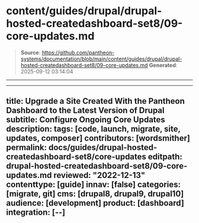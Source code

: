 # content/guides/drupal/drupal-hosted-createdashboard-set8/09-core-updates.md

> **Source**: https://github.com/pantheon-systems/documentation/blob/main/content/guides/drupal/drupal-hosted-createdashboard-set8/09-core-updates.md
> **Generated**: 2025-09-12 03:14:04

---

---
title: Upgrade a Site Created With the Pantheon Dashboard to the Latest Version of Drupal
subtitle: Configure Ongoing Core Updates
description: 
tags: [code, launch, migrate, site, updates, composer]
contributors: [wordsmither]
permalink: docs/guides/drupal-hosted-createdashboard-set8/core-updates
editpath: drupal-hosted-createdashboard-set8/09-core-updates.md
reviewed: "2022-12-13"
contenttype: [guide]
innav: [false]
categories: [migrate, git]
cms: [drupal8, drupal9, drupal10]
audience: [development]
product: [dashboard]
integration: [--]
---

<Partial file="drupal/core-updates-dashboard.md" />

